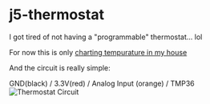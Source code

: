 # j5-thermostat
I got tired of not having a "programmable" thermostat... lol

For now this is only [charting tempurature in my house](https://rpm.newrelic.com/public/charts/avKZfFyEjii)

And the circuit is really simple:

GND(black) / 3.3V(red) / Analog Input (orange) / TMP36
![Thermostat Circuit](http://gnarf.net/thermostat/first-board.jpg)

